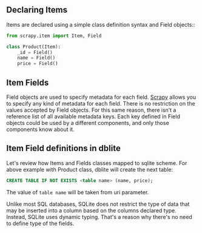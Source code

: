 Declaring Items
---------------
Items are declared using a simple class definition syntax and Field objects::

```python
from scrapy.item import Item, Field

class Product(Item):
    _id = Field()
    name = Field()
    price = Field()
```

Item Fields
-----------
Field objects are used to specify metadata for each field. [Scrapy](http://scrapy.org/) allows you to specify any kind of metadata for each field. There is no restriction on the values accepted by Field objects. For this same reason, there isn’t a reference list of all available metadata keys. Each key defined in Field objects could be used by a different components, and only those components know about it. 

Item Field definitions in dblite
---------------------------------
Let's review how Items and Fields classes mapped to sqlite scheme. For above example with Product class, dblite will create the next table:

```sql
CREATE TABLE IF NOT EXISTS <table name> (name, price);
```
The value of `table name` will be taken from uri parameter.

Unlike most SQL databases, SQLite does not restrict the type of data that may be inserted into a column based on the columns declared type. Instead, SQLite uses dynamic typing. That's a reason why there's no need to define type of the fields.

